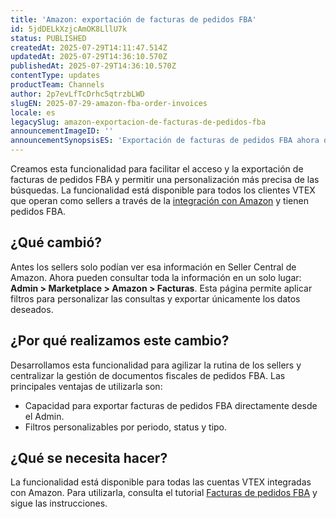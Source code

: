 ```yaml
---
title: 'Amazon: exportación de facturas de pedidos FBA'
id: 5jdDELkXzjcAmOK8LllU7k
status: PUBLISHED
createdAt: 2025-07-29T14:11:47.514Z
updatedAt: 2025-07-29T14:36:10.570Z
publishedAt: 2025-07-29T14:36:10.570Z
contentType: updates
productTeam: Channels
author: 2p7evLfTcDrhc5qtrzbLWD
slugEN: 2025-07-29-amazon-fba-order-invoices
locale: es
legacySlug: amazon-exportacion-de-facturas-de-pedidos-fba
announcementImageID: ''
announcementSynopsisES: 'Exportación de facturas de pedidos FBA ahora disponible en el Admin VTEX.'
---
```


Creamos esta funcionalidad para facilitar el acceso y la exportación de facturas de pedidos FBA y permitir una personalización más precisa de las búsquedas. La funcionalidad está disponible para todos los clientes VTEX que operan como sellers a través de la [integración con Amazon](/es/tracks/configurar-integracao-com-a-amazon--6sgd4Pagy3wNsWKBvmIFrP/5sYA9MlRo92jJIxKF1MTXb) y tienen pedidos FBA.  

## ¿Qué cambió?

Antes los sellers solo podían ver esa información en Seller Central de Amazon. Ahora pueden consultar toda la información en un solo lugar: **Admin > Marketplace > Amazon > Facturas**. Esta página permite aplicar filtros para personalizar las consultas y exportar únicamente los datos deseados.  

## ¿Por qué realizamos este cambio?

Desarrollamos esta funcionalidad para agilizar la rutina de los sellers y centralizar la gestión de documentos fiscales de pedidos FBA. Las principales ventajas de utilizarla son:  

- Capacidad para exportar facturas de pedidos FBA directamente desde el Admin.  
- Filtros personalizables por periodo, status y tipo.  

## ¿Qué se necesita hacer?

La funcionalidad está disponible para todas las cuentas VTEX integradas con Amazon. Para utilizarla, consulta el tutorial [Facturas de pedidos FBA](/es/tutorial/notas-fiscais-de-pedidos-fba--5ok71vWueJ22JhXo1egx2y) y sigue las instrucciones.

